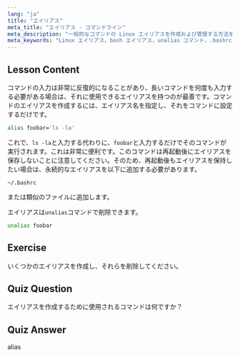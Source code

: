 ```yaml
---
lang: "ja"
title: "エイリアス"
meta_title: "エイリアス - コマンドライン"
meta_description: "一般的なコマンドの Linux エイリアスを作成および管理する方法を学びます。.bashrc での一時的および永続的なエイリアス設定を発見します。コマンドラインの効率を向上させましょう！"
meta_keywords: "Linux エイリアス，bash エイリアス，unalias コマンド，.bashrc, Linux チュートリアル，コマンドライン，初心者 Linux, Linux ガイド"
---
```


## Lesson Content

コマンドの入力は非常に反復的になることがあり、長いコマンドを何度も入力する必要がある場合は、それに使用できるエイリアスを持つのが最善です。コマンドのエイリアスを作成するには、エイリアス名を指定し、それをコマンドに設定するだけです。

```bash
alias foobar='ls -la'
```

これで、`ls -la`と入力する代わりに、`foobar`と入力するだけでそのコマンドが実行されます。これは非常に便利です。このコマンドは再起動後にエイリアスを保存しないことに注意してください。そのため、再起動後もエイリアスを保持したい場合は、永続的なエイリアスを以下に追加する必要があります。

```plaintext
~/.bashrc
```

または類似のファイルに追加します。

エイリアスは`unalias`コマンドで削除できます。

```bash
unalias foobar
```

## Exercise

いくつかのエイリアスを作成し、それらを削除してください。

## Quiz Question

エイリアスを作成するために使用されるコマンドは何ですか？

## Quiz Answer

alias
